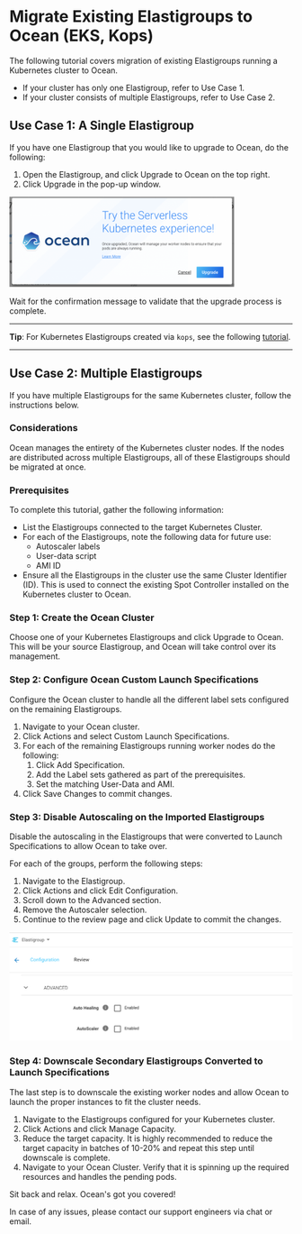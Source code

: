 # Migrate Existing Elastigroups to Ocean (EKS, Kops)

The following tutorial covers migration of existing Elastigroups running a Kubernetes cluster to Ocean.

- If your cluster has only one Elastigroup, refer to Use Case 1.
- If your cluster consists of multiple Elastigroups, refer to Use Case 2.

## Use Case 1: A Single Elastigroup

If you have one Elastigroup that you would like to upgrade to Ocean, do the following:

1. Open the Elastigroup, and click Upgrade to Ocean on the top right.
2. Click Upgrade in the pop-up window.

<img src="/ocean/_media/tutorials-migrate-existingeg-foreks-01.png" width="400" height="160" />

Wait for the confirmation message to validate that the upgrade process is complete.

---

**Tip**: For Kubernetes Elastigroups created via `kops`, see the following [tutorial](ocean/tools-and-integrations/kops/migrate-cluster.md).

---

## Use Case 2: Multiple Elastigroups

If you have multiple Elastigroups for the same Kubernetes cluster, follow the instructions below.

### Considerations

Ocean manages the entirety of the Kubernetes cluster nodes. If the nodes are distributed across multiple Elastigroups, all of these Elastigroups should be migrated at once.

### Prerequisites

To complete this tutorial, gather the following information:

- List the Elastigroups connected to the target Kubernetes Cluster.
- For each of the Elastigroups, note the following data for future use:
  - Autoscaler labels
  - User-data script
  - AMI ID
- Ensure all the Elastigroups in the cluster use the same Cluster Identifier (ID). This is used to connect the existing Spot Controller installed on the Kubernetes cluster to Ocean.

### Step 1: Create the Ocean Cluster

Choose one of your Kubernetes Elastigroups and click Upgrade to Ocean. This will be your source Elastigroup, and Ocean will take control over its management.

### Step 2: Configure Ocean Custom Launch Specifications

Configure the Ocean cluster to handle all the different label sets configured on the remaining Elastigroups.

1. Navigate to your Ocean cluster.
2. Click Actions and select Custom Launch Specifications.
3. For each of the remaining Elastigroups running worker nodes do the following:
   1. Click Add Specification.
   2. Add the Label sets gathered as part of the prerequisites.
   3. Set the matching User-Data and AMI.
4. Click Save Changes to commit changes.

### Step 3: Disable Autoscaling on the Imported Elastigroups

Disable the autoscaling in the Elastigroups that were converted to Launch Specifications to allow Ocean to take over.

For each of the groups, perform the following steps:

1. Navigate to the Elastigroup.
2. Click Actions and click Edit Configuration.
3. Scroll down to the Advanced section.
4. Remove the Autoscaler selection.
5. Continue to the review page and click Update to commit the changes.

<img src="/ocean/_media/tutorials-migrate-existingeg-foreks-02.png" />

### Step 4: Downscale Secondary Elastigroups Converted to Launch Specifications

The last step is to downscale the existing worker nodes and allow Ocean to launch the proper instances to fit the cluster needs.

1. Navigate to the Elastigroups configured for your Kubernetes cluster.
2. Click Actions and click Manage Capacity.
3. Reduce the target capacity. It is highly recommended to reduce the target capacity in batches of 10-20% and repeat this step until downscale is complete.
4. Navigate to your Ocean Cluster. Verify that it is spinning up the required resources and handles the pending pods.

Sit back and relax. Ocean's got you covered!

In case of any issues, please contact our support engineers via chat or email.

